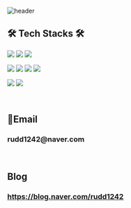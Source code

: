 ![header](https://capsule-render.vercel.app/api?type=soft&color=auto&height=200&section=header&text=GyeongunKim&fontSize=45)

## 🛠 Tech Stacks 🛠

<p>
  <img src="https://img.shields.io/badge/HTML-E34F26?style=flat-square&logo=HTML5&logoColor=white"/></a>
  <img src="https://img.shields.io/badge/CSS-1572B6?style=flat-square&logo=CSS3&logoColor=white"/></a>
  <img src="https://img.shields.io/badge/JavaScript-F7DF1E?style=flat-square&logo=JavaScript&logoColor=black"/></a>
</p>
<p>
  <img src="https://img.shields.io/badge/Java-007396?style=flat-square&logo=Java&logoColor=white"/></a> 
  <img src="https://img.shields.io/badge/JSP-FF3300?style=flat-square&logo=Java&logoColor=white"/></a>
  <img src="https://img.shields.io/badge/Spring-6DB33F?style=flat-square&logo=Spring&logoColor=white"/></a>
  <img src="https://img.shields.io/badge/Spring Boot-6DB33F?style=flat-square&logo=SpringBoot&logoColor=white"/></a>
</p>
<p>
  <img src="https://img.shields.io/badge/MySQL-4479A1?style=flat-square&logo=MySQL&logoColor=white"/></a>
  <img src="https://img.shields.io/badge/MariaBD-1f305f?style=flat-square&logo=MariaDB%20Foundation&logoColor=white"></a>
</p>
<br>

## 📧Email
<h3>rudd1242@naver.com</h3>
<br>

## Blog
<h3><a href="https://blog.naver.com/rudd1242">https://blog.naver.com/rudd1242</a></h3>
